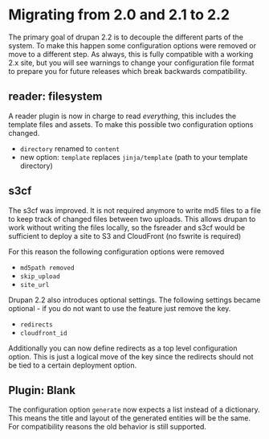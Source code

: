 # Migrating from 2.0 and 2.1 to 2.2
The primary goal of drupan 2.2 is to decouple the different parts of the system.
To make this happen some configuration options were removed or move to a
different step. As always, this is fully compatible with a working 2.x site, but
you will see warnings to change your configuration file format to prepare you
for future releases which break backwards compatibility.

## reader: filesystem
A reader plugin is now in charge to read *everything*, this includes the
template files and assets. To make this possible two configuration options
changed.

  - `directory` renamed to `content`
  - new option: `template` replaces `jinja/template` (path to your template
  directory)

## s3cf
The s3cf was improved. It is not required anymore to write md5 files to a file
to keep track of changed files between two uploads. This allows drupan to work
without writing the files locally, so the fsreader and s3cf would be sufficient
to deploy a site to S3 and CloudFront (no fswrite is required)

For this reason the following configuration options were removed

  - `md5path removed`
  - `skip_upload`
  - `site_url`
 
Drupan 2.2 also introduces optional settings. The following settings became 
optional - if you do not want to use the feature just remove the key.

  - `redirects`
  - `cloudfront_id`

Additionally you can now define redirects as a top level configuration option.
This is just a logical move of the key since the redirects should not be tied
to a certain deployment option.

## Plugin: Blank
The configuration option `generate` now expects a list instead of a dictionary.
This means the title and layout of the generated entities will be the same. For
compatibility reasons the old behavior is still supported.
